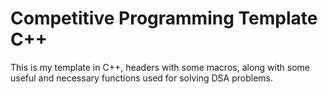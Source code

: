 # Competitive Programming Template C++

This is my template in C++, headers with some macros, along with some useful and necessary functions used for solving DSA problems. 
